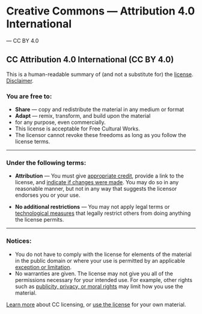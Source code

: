 # Creative Commons — Attribution 4.0 International
  — CC BY 4.0 

##  CC Attribution 4.0 International (CC BY 4.0) 

This is a human-readable summary of (and not a substitute for) the [license][1].  [Disclaimer][2]. 

### You are free to:

* **Share** — copy and redistribute the material in any medium or format 
* **Adapt** — remix, transform, and build upon the material 
* for any purpose, even commercially. 
* This license is acceptable for Free Cultural Works.
* The licensor cannot revoke these freedoms as long as you follow the license terms.
* * *

### Under the following terms:

* **Attribution** — You must give [appropriate credit][2], provide a link to the license, and [indicate if changes were made][2]. You may do so in any reasonable manner, but not in any way that suggests the licensor endorses you or your use. 


* **No additional restrictions** — You may not apply legal terms or [technological measures][2] that legally restrict others from doing anything the license permits. 
* * *

###  Notices: 

* You do not have to comply with the license for elements of the material in the public domain or where your use is permitted by an applicable [exception or limitation][2]. 
* No warranties are given. The license may not give you all of the permissions necessary for your intended use. For example, other rights such as [publicity, privacy, or moral rights][2] may limit how you use the material. 

[Learn more][3] about CC licensing, or [use the license][4] for your own material. 


[1]: https://creativecommons.org/legalcode
[2]: https://creativecommons.org
[3]: https://wiki.creativecommons.org/FAQ
[4]: https://creativecommons.org/choose/results-one?license_code=by&jurisdiction=&version=4.0&lang=en
